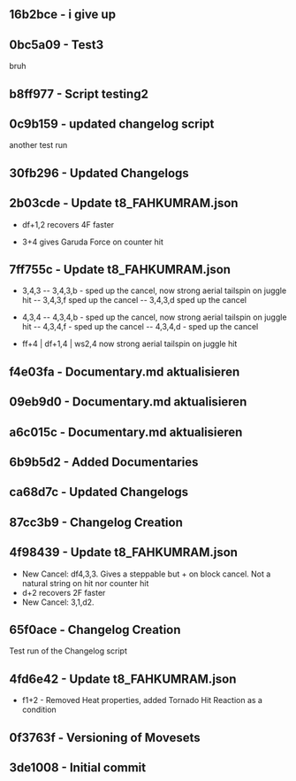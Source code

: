﻿## 16b2bce - i give up


## 0bc5a09 - Test3
bruh


## b8ff977 - Script testing2


## 0c9b159 - updated changelog script
another test run


## 30fb296 - Updated Changelogs


## 2b03cde - Update t8_FAHKUMRAM.json
- df+1,2 recovers 4F faster

- 3+4 gives Garuda Force on counter hit


## 7ff755c - Update t8_FAHKUMRAM.json
- 3,4,3
-- 3,4,3,b - sped up the cancel, now strong aerial tailspin on juggle hit
-- 3,4,3,f sped up the cancel
-- 3,4,3,d sped up the cancel

- 4,3,4
-- 4,3,4,b - sped up the cancel, now strong aerial tailspin on juggle hit
-- 4,3,4,f - sped up the cancel
-- 4,3,4,d - sped up the cancel

- ff+4 | df+1,4 | ws2,4
now strong aerial tailspin on juggle hit


## f4e03fa - Documentary.md aktualisieren


## 09eb9d0 - Documentary.md aktualisieren


## a6c015c - Documentary.md aktualisieren


## 6b9b5d2 - Added Documentaries


## ca68d7c - Updated Changelogs


## 87cc3b9 - Changelog Creation


## 4f98439 - Update t8_FAHKUMRAM.json
- New Cancel: df4,3,3. Gives a steppable but + on block cancel. Not a natural string on hit nor counter hit
- d+2 recovers 2F faster
- New Cancel: 3,1,d2.


## 65f0ace - Changelog Creation
Test run of the Changelog script


## 4fd6e42 - Update t8_FAHKUMRAM.json
- f1+2 - Removed Heat properties, added Tornado Hit Reaction as a condition


## 0f3763f - Versioning of Movesets


## 3de1008 - Initial commit

